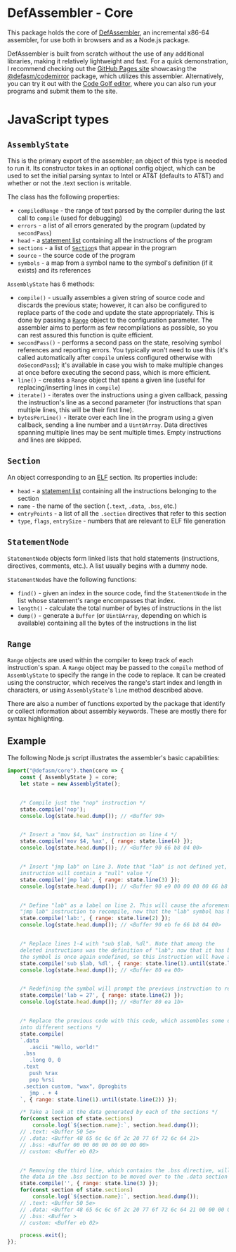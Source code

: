 # DefAssembler - Core
This package holds the core of [DefAssembler](https://github.com/NewDefectus/defAsm#readme), an incremental x86-64 assembler, for use both in browsers and as a Node.js package.

DefAssembler is built from scratch without the use of any additional libraries, making it relatively lightweight and fast. For a quick demonstration, I recommend checking out the [GitHub Pages site](http://newdefectus.github.io/defAsm) showcasing the [@defasm/codemirror](https://www.npmjs.com/package/@defasm/codemirror) package, which utilizes this assembler. Alternatively, you can try it out with the [Code Golf editor](https://code.golf/ng/fizz-buzz#assembly), where you can also run your programs and submit them to the site.

# JavaScript types
## `AssemblyState`
This is the primary export of the assembler; an object of this type is needed to run it. Its constructor takes in an optional config object, which can be used to set the initial parsing syntax to Intel or AT&T (defaults to AT&T) and whether or not the .text section is writable.

The class has the following properties:
* `compiledRange` - the range of text parsed by the compiler during the last call to `compile` (used for debugging)
* `errors` - a list of all errors generated by the program (updated by `secondPass`)
* `head` - a [statement list](#statementnode) containing all the instructions of the program
* `sections` - a list of [`Section`](#section)s that appear in the program
* `source` - the source code of the program
* `symbols` - a map from a symbol name to the symbol's definition (if it exists) and its references

`AssemblyState` has 6 methods:
* `compile()` - usually assembles a given string of source code and discards the previous state; however, it can also be configured to replace parts of the code and update the state appropriately. This is done by passing a [`Range`](#range) object to the configuration parameter. The assembler aims to perform as few recompilations as possible, so you can rest assured this function is quite efficient.
* `secondPass()` - performs a second pass on the state, resolving symbol references and reporting errors. You typically won't need to use this (it's called automatically after `compile` unless configured otherwise with `doSecondPass`); it's available in case you wish to make multiple changes at once before executing the second pass, which is more efficient.
* `line()` - creates a `Range` object that spans a given line (useful for replacing/inserting lines in `compile`)
* `iterate()` - iterates over the instructions using a given callback, passing the instruction's line as a second parameter (for instructions that span multiple lines, this will be their first line).
* `bytesPerLine()` - iterate over each line in the program using a given callback, sending a line number and a `Uint8Array`. Data directives spanning multiple lines may be sent multiple times. Empty instructions and lines are skipped.

## `Section`
An object corresponding to an [ELF](https://en.wikipedia.org/wiki/Executable_and_Linkable_Format) section. Its properties include:
* `head` - a [statement list](statementnode) containing all the instructions belonging to the section
* `name` - the name of the section (`.text`, `.data`, `.bss`, etc.)
* `entryPoints` - a list of all the `.section` directives that refer to this section
* `type`, `flags`, `entrySize` - numbers that are relevant to ELF file generation

## `StatementNode`
`StatementNode` objects form linked lists that hold statements (instructions, directives, comments, etc.). A list usually begins with a dummy node.

`StatementNode`s have the following functions:
* `find()` - given an index in the source code, find the `StatementNode` in the list whose statement's range encompasses that index.
* `length()` - calculate the total number of bytes of instructions in the list
* `dump()` - generate a `Buffer` (or `Uint8Array`, depending on which is available) containing all the bytes of the instructions in the list

## `Range`
`Range` objects are used within the compiler to keep track of each instruction's span. A `Range` object may be passed to the `compile` method of `AssemblyState` to specify the range in the code to replace. It can be created using the constructor, which receives the range's start index and length in characters, or using `AssemblyState`'s `line` method described above.

There are also a number of functions exported by the package that identify or collect information about assembly keywords. These are mostly there for syntax highlighting.

## Example

The following Node.js script illustrates the assembler's basic capabilities:
```js
import("@defasm/core").then(core => {
    const { AssemblyState } = core;
    let state = new AssemblyState();


    /* Compile just the "nop" instruction */
    state.compile('nop');
    console.log(state.head.dump()); // <Buffer 90>


    /* Insert a "mov $4, %ax" instruction on line 4 */
    state.compile('mov $4, %ax', { range: state.line(4) });
    console.log(state.head.dump()); // <Buffer 90 66 b8 04 00>


    /* Insert "jmp lab" on line 3. Note that "lab" is not defined yet, so this
    instruction will contain a "null" value */
    state.compile('jmp lab', { range: state.line(3) });
    console.log(state.head.dump()); // <Buffer 90 e9 00 00 00 00 66 b8 04 00>


    /* Define "lab" as a label on line 2. This will cause the aforementioned
    "jmp lab" instruction to recompile, now that the "lab" symbol has been defined */
    state.compile('lab:', { range: state.line(2) });
    console.log(state.head.dump()); // <Buffer 90 eb fe 66 b8 04 00>


    /* Replace lines 1-4 with "sub $lab, %dl". Note that among the
    deleted instructions was the definition of "lab"; now that it has been removed,
    the symbol is once again undefined, so this instruction will have a "null" value */
    state.compile('sub $lab, %dl', { range: state.line(1).until(state.line(4)) });
    console.log(state.head.dump()); // <Buffer 80 ea 00>


    /* Redefining the symbol will prompt the previous instruction to recompile */
    state.compile('lab = 27', { range: state.line(2) });
    console.log(state.head.dump()); // <Buffer 80 ea 1b>


    /* Replace the previous code with this code, which assembles some data
    into different sections */
    state.compile(
    `.data
       .ascii "Hello, world!"
     .bss
       .long 0, 0
     .text
       push %rax
       pop %rsi
     .section custom, "wax", @progbits
       jmp . + 4
    `, { range: state.line(1).until(state.line(2)) });

    /* Take a look at the data generated by each of the sections */
    for(const section of state.sections)
        console.log(`${section.name}:`, section.head.dump());
    // .text: <Buffer 50 5e>
    // .data: <Buffer 48 65 6c 6c 6f 2c 20 77 6f 72 6c 64 21>
    // .bss: <Buffer 00 00 00 00 00 00 00 00>
    // custom: <Buffer eb 02>


    /* Removing the third line, which contains the .bss directive, will cause
    the data in the .bss section to be moved over to the .data section */
    state.compile('', { range: state.line(3) });
    for(const section of state.sections)
        console.log(`${section.name}:`, section.head.dump());
    // .text: <Buffer 50 5e>
    // .data: <Buffer 48 65 6c 6c 6f 2c 20 77 6f 72 6c 64 21 00 00 00 00 00 00 00 00>
    // .bss: <Buffer >
    // custom: <Buffer eb 02>

    process.exit();
});
```